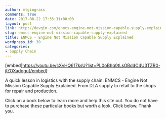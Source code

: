 ```yaml
---
author: mtgingrass
comments: true
date: 2017-08-22 17:36:31+00:00
layout: post
link: http://devgin.com/enmcs-engine-not-mission-capable-supply-explained/
slug: enmcs-engine-not-mission-capable-supply-explained
title: ENMCS - Engine Not Mission Capable Supply Explained
wordpress_id: 30
categories:
- Supply Chain
---
```


[embed]https://youtu.be/cXvHQ617ksU?list=PL0oBhq0tLsOBddC4U3TZR0-jlZOXadogu[/embed]

A quick lesson in logistics with the supply chain. ENMCS - Engine Not Mission Capable Supply Explained. From DLA supply to retail to the shops for repair and production.

Click on a book below to learn more and help this site out. You do not have to purchase these particular books but worth a look. Click below. Thank you. 




    
    
    
